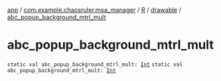 [app](../../../index.md) / [com.example.chaosruler.msa_manager](../../index.md) / [R](../index.md) / [drawable](index.md) / [abc_popup_background_mtrl_mult](.)

# abc_popup_background_mtrl_mult

`static val abc_popup_background_mtrl_mult: `[`Int`](https://kotlinlang.org/api/latest/jvm/stdlib/kotlin/-int/index.html)
`static val abc_popup_background_mtrl_mult: `[`Int`](https://kotlinlang.org/api/latest/jvm/stdlib/kotlin/-int/index.html)